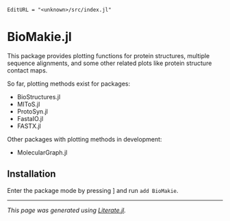 ```@meta
EditURL = "<unknown>/src/index.jl"
```

# BioMakie.jl

This package provides plotting functions for protein structures, multiple sequence alignments, and some
other related plots like protein structure contact maps.

So far, plotting methods exist for packages:
- BioStructures.jl
- MIToS.jl
- ProtoSyn.jl
- FastaIO.jl
- FASTX.jl

Other packages with plotting methods in development:
- MolecularGraph.jl


## Installation

Enter the package mode by pressing ] and run `add BioMakie`.

---

*This page was generated using [Literate.jl](https://github.com/fredrikekre/Literate.jl).*

